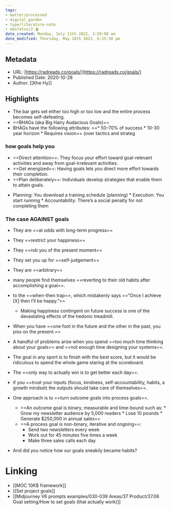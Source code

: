 ```yaml
---
tags: 
- matter/processed
- digital_garden
- type/literature-note
- epstatus/2-🪴
date_created: Monday, July 11th 2022, 3:59:00 am
date_modified: Thursday, May 18th 2023, 6:15:58 pm
---
```

## Metadata
* URL: [https://radreads.co/goals/](https://radreads.co/goals/)
* Published Date: 2020-10-28
* Author: [[Khe Hy]]

## Highlights
* The bar gets set either too high or too low and the entire process becomes self-defeating.
* ==BHAGs (aka Big Hairy Audacious Goals)==
* BHAGs have the following attributes: ==* 50-70% of success * 10-30 year horizon * Requires vision== (over tactics and strateg
### how goals help you
+ ==Direct attention==: They focus your effort toward goal-relevant activities and away from goal-irrelevant activities. 
+ ==Get energized==: Having goals lets you direct more effort towards their completion. 
+ ==Plan deliberately==: Individuals develop strategies that enable them to attain goals.
* Planning: You download a training schedule (planning) * Execution: You start running * Accountability: There’s a social penalty for not completing them

### The case AGAINST goals
* They are ==at odds with long-term progress== 
* They ==restrict your happiness== 
* They ==rob you of the present moment== 
* They set you up for ==self-judgement== 
* They are ==arbitrary==

* many people find themselves ==reverting to their old habits after accomplishing a goal==.
* to the ==when-then trap==, which mistakenly says ==“Once I achieve [X] then I’ll be happy.”==
	* Making happiness contingent on future success is one of the devastating effects of the hedonic treadmill.
* When you have ==one foot in the future and the other in the past, you piss on the present.==
* A handful of problems arise when you spend ==too much time thinking about your goals== and ==not enough time designing your systems==.
* The goal in any sport is to finish with the best score, but it would be ridiculous to spend the whole game staring at the scoreboard.
* The ==only way to actually win is to get better each day==.
* if you ==trust your inputs (focus, kindness, self-accountability, habits, a growth mindset) the outputs should take care of themselves==.
* One approach is to ==turn outcome goals into process goals==.
	* ==An outcome goal is binary, measurable and time-bound such as: * Grow my newsletter audience by 5,000 readers * Lose 10 pounds * Generate $250,000 in annual sales==
	* ==A process goal is non-binary, iterative and ongoing==: 
		* Send two newsletters every week 
		* Work out for 45 minutes five times a week 
		* Make three sales calls each day
* And did you notice how our goals sneakily became habits?

# Linking
+ [[MOC 10K$ framework]]
+ [[Set project goals]]
+ [[Midjourney V6 prompts examples/030-039 Areas/37 Product/37.06 Goal setting/How to set goals (that actually work)]]